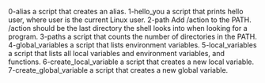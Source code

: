 0-alias a script that creates an alias.
1-hello_you a script that prints hello user, where user is the current Linux user.
2-path Add /action to the PATH. /action should be the last directory the shell looks into when looking for a program.
3-paths a script that counts the number of directories in the PATH.
4-global_variables a script that lists environment variables.
5-local_variables a script that lists all local variables and environment variables, and functions.
6-create_local_variable a script that creates a new local variable.
7-create_global_variable a script that creates a new global variable.
